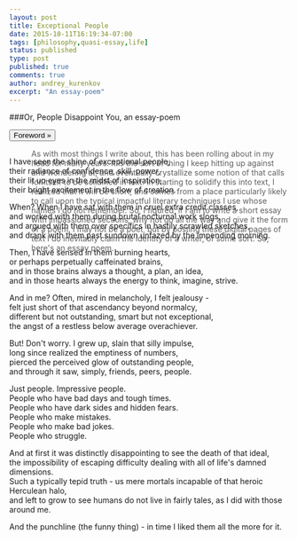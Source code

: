 ```yaml
---
layout: post
title: Exceptional People
date: 2015-10-11T16:19:34-07:00
tags: [philosophy,quasi-essay,life]
status: published
type: post
published: true
comments: true
author: andrey_kurenkov
excerpt: "An essay-poem"
---
```

###Or, People Disappoint You, an essay-poem
<div><button class="btn" data-toggle="collapse" data-target="#foreword">
Foreword &raquo;
</button></div>
<blockquote class="aside"><p id="foreword" class="collapse" style="height: 0px;">
As with most things I write about, this has been rolling about in my head for many years. 
It is the sort of thing I keep hitting up against and wondering at, and eventually crystallize some notion of that calls for itself to be solidified in text. In starting to solidify this into text, I realized that it will be short, and comes from a place particularly likely to call upon the typical impactful literary techniques I use whose names I do not remember. So, I figured, if I am to write a short essay with impassioned sections, why not go all the way and give it the form of a poem. I may not be a poet, but by posting these digital pages of text I do inevitably claim the identity of a writer, of some sort. So, here's an essay poem.
</p></blockquote>

I have seen the shine of exceptional people,  
their radiance of confidence, skill, power,  
their lit up eyes in the midst of inspiration,  
their bright excitement in the flow of creation.  

When? When I have sat with them in cruel extra credit classes,  
and worked with them during brutal nocturnal work slogs,  
and argued with them over specifics in hastily scrawled sketches,  
and drank with them past sundown unfazed by the impending morning.   

Then, I have sensed in them burning hearts,  
or perhaps perpetually caffeinated brains,  
and in those brains always a thought, a plan, an idea,  
and in those hearts always the energy to think, imagine, strive.  

And in me? Often, mired in melancholy, I felt jealousy -  
felt just short of that ascendancy beyond normalcy,  
different but not outstanding, smart but not exceptional,  
the angst of a restless below average overachiever.  

But! Don't worry. I grew up, slain that silly impulse,   
long since realized the emptiness of numbers,  
pierced the perceived glow of outstanding people,  
and through it saw, simply, friends, peers, people.  

Just people. Impressive people.  
People who have bad days and tough times.  
People who have dark sides and hidden fears.  
People who make mistakes.  
People who make bad jokes.  
People who struggle.  

And at first it was distinctly disappointing to see the death of that ideal,   
the impossibility of escaping difficulty dealing with all of life's damned dimensions.   
Such a typically tepid truth - us mere mortals incapable of that heroic Herculean halo,  
and left to grow to see humans do not live in fairly tales, as I did with those around me.  

And the punchline (the funny thing) - in time I liked them all the more for it.
